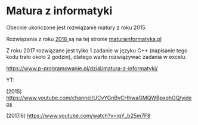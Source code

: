 # Matura z informatyki
Obecnie ukończone jest rozwiązanie matury z roku 2015.

Rozwiązania z roku <a href='http://maturainformatyka.pl/matura-2016/81-matura-2016-czesc-ii'>2016 </a> są na tej stronie <a href='http://maturainformatyka.pl'>maturainformatyka.pl </a>

Z roku 2017 rozwiązane jest tylko 1 zadanie w języku C++ (napisanie tego kodu trało około 2 godzin), dlatego warto rozwiązywać zadania w excelu.


https://www.p-programowanie.pl/dzial/matura-z-informatyki/

YT:

(2015)   https://www.youtube.com/channel/UCvYGnBvCHhwaGMQWBpxqhGQ/videos

(2017.6) https://www.youtube.com/watch?v=iqY_b25m7F8
